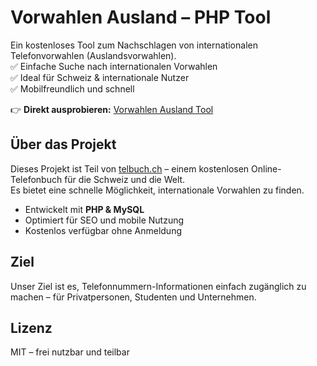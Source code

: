 # Vorwahlen Ausland – PHP Tool

Ein kostenloses Tool zum Nachschlagen von internationalen Telefonvorwahlen (Auslandsvorwahlen).  
✅ Einfache Suche nach internationalen Vorwahlen  
✅ Ideal für Schweiz & internationale Nutzer  
✅ Mobilfreundlich und schnell  

👉 **Direkt ausprobieren:** [Vorwahlen Ausland Tool](https://telbuch.ch/VorwahlenAusland.php)

## Über das Projekt
Dieses Projekt ist Teil von [telbuch.ch](https://telbuch.ch) – einem kostenlosen Online-Telefonbuch für die Schweiz und die Welt.  
Es bietet eine schnelle Möglichkeit, internationale Vorwahlen zu finden.  

- Entwickelt mit **PHP & MySQL**  
- Optimiert für SEO und mobile Nutzung  
- Kostenlos verfügbar ohne Anmeldung  

## Ziel
Unser Ziel ist es, Telefonnummern-Informationen einfach zugänglich zu machen – für Privatpersonen, Studenten und Unternehmen.  

## Lizenz
MIT – frei nutzbar und teilbar
